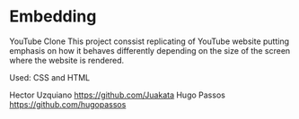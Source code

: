 # Embedding
YouTube Clone
This project conssist replicating of YouTube website putting emphasis on how it behaves
differently depending on the size of the screen where the website is rendered.

Used:
CSS and HTML

Hector Uzquiano https://github.com/Juakata
Hugo Passos https://github.com/hugopassos
